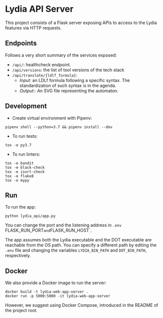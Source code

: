 # Lydia API Server

This project consists of a Flask server exposing APIs to
access to the Lydia features via HTTP requests.

## Endpoints

Follows a very short summary of the services exposed:

- `/api/`: healthcheck endpoint.
- `/api/versions`: the list of tool versions of the tech stack
- `/api/translate/{ldlf_formula}`: 
  - *Input:* an LDLf formula following a specific syntax. The standardization
             of such syntax is in the agenda.
  - *Output:*: An SVG file representing the automaton.

## Development 

- Create virtual environment with Pipenv:
```
pipenv shell --python=3.7 && pipenv install --dev
```

- To run tests:
```
tox -e py3.7
```

- To run linters:
```
tox -e bandit
tox -e black-check
tox -e isort-check
tox -e flake8
tox -e mypy
```

## Run

To run the app:
```
python lydia_api/app.py
```

You can change the port and the listening address
in `.env` FLASK_RUN_PORT` and `FLASK_RUN_HOST`.

The app assumes both the Lydia executable 
and the DOT executable are reachable from the 
OS path. You can specify a different 
path by editing the `.env` file and changing
the variables `LYDIA_BIN_PATH` and `DOT_BIN_PATH`, respectively.

## Docker

We also provide a Docker image to run the server:
```
docker build -t lydia-web-app-server .
docker run -p 5000:5000 -it lydia-web-app-server
```

However, we suggest using Docker Compose, introduced in the README 
of the project root. 

